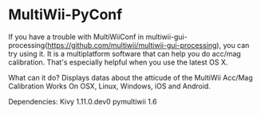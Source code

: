 # MultiWii-PyConf
If you have a trouble with MultiWiiConf in multiwii-gui-processing(https://github.com/multiwii/multiwii-gui-processing), you can try using it. It is a multiplatform software that can help you do acc/mag calibration. That's especially helpful when you use the latest OS X.

What can it do?
  Displays datas about the atticude of the MultiWii
  Acc/Mag Calibration
  Works On OSX, Linux, Windows, iOS and Android.

Dependencies:
  Kivy 1.11.0.dev0
  pymultiwii 1.6
